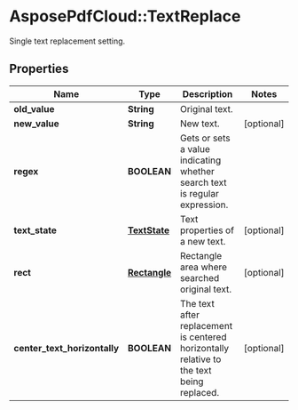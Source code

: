﻿# AsposePdfCloud::TextReplace
Single text replacement setting.

## Properties
Name | Type | Description | Notes
------------ | ------------- | ------------- | -------------
**old_value** | **String** | Original text. | 
**new_value** | **String** | New text. | [optional] 
**regex** | **BOOLEAN** | Gets or sets a value indicating whether search text is regular expression. | 
**text_state** | [**TextState**](TextState.md) | Text properties of a new text. | [optional] 
**rect** | [**Rectangle**](Rectangle.md) | Rectangle area where searched original text. | [optional] 
**center_text_horizontally** | **BOOLEAN** | The text after replacement is centered horizontally relative to the text being replaced. | [optional] 


